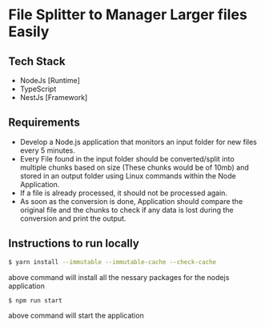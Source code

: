 # File Splitter to Manager Larger files Easily

## Tech Stack
- NodeJs [Runtime]
- TypeScript
- NestJs [Framework]

## Requirements
- Develop a Node.js application that monitors an input folder for new files every 5 minutes.
- Every File found in the input folder should be converted/split into multiple chunks based on size (These chunks would be of 10mb) and stored in an output folder using Linux commands within the Node Application.
- If a file is already processed, it should not be processed again.
- As soon as the conversion is done, Application should compare the original file and the chunks to check if any data is lost during the conversion and print the output.

## Instructions to run locally
```sh
$ yarn install --immutable --immutable-cache --check-cache
```
above command will install all the nessary packages for the nodejs application

```sh   
$ npm run start
```
above command will start the application

